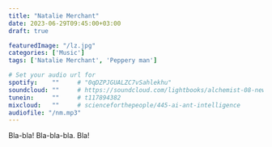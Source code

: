 ```yaml
---
title: "Natalie Merchant"
date: 2023-06-29T09:45:00+03:00
draft: true

featuredImage: "/lz.jpg"
categories: ['Music']
tags: ['Natalie Merchant', 'Peppery man']

# Set your audio url for
spotify:    ""     # "0qDZPJGUALZC7vSahlekhu"
soundcloud: ""     # https://soundcloud.com/lightbooks/alchemist-08-new-world-order-snip
tunein:     ""     # t117894382
mixcloud:   ""     # scienceforthepeople/445-ai-ant-intelligence
audiofile: "/nm.mp3" 
---
```

Bla-bla! Bla-bla-bla. Bla!